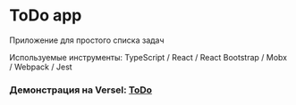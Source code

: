 # ToDo app
Приложение для простого списка задач

Используемые инструменты: TypeScript / React / React Bootstrap / Mobx / Webpack / Jest

### Демонстрация на Versel: [ToDo](https://to-do-app2-two.vercel.app/)